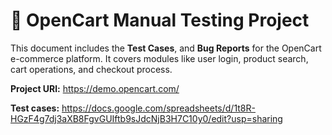 # 🛒 OpenCart Manual Testing Project

This document includes the **Test Cases**, and **Bug Reports** for the OpenCart e-commerce platform. It covers modules like user login, product search, cart operations, and checkout process.

**Project URl:** https://demo.opencart.com/

**Test cases:** https://docs.google.com/spreadsheets/d/1t8R-HGzF4g7dj3aXB8FgvGUIftb9sJdcNjB3H7C10y0/edit?usp=sharing
